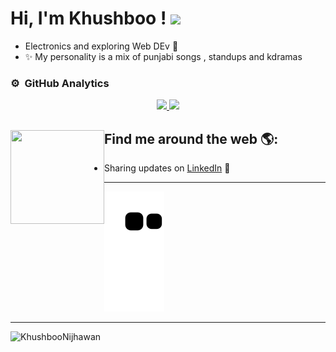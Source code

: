 
# Hi, I'm Khushboo ! <img height="40" src="https://raw.githubusercontent.com/innng/innng/master/assets/kyubey.gif"/> 
- Electronics and exploring Web DEv :electric_plug:
- :sparkles: My personality is a mix of punjabi songs , standups and kdramas

<!--
**KhushbooNijhawan/KhushbooNijhawan** is a ✨ _special_ ✨ repository because its `README.md` (this file) appears on your GitHub profile.

Here are some ideas to get you started:

- 🔭 I’m currently working on ...
- 🌱 I’m currently learning ...
- 👯 I’m looking to collaborate on ...
- 🤔 I’m looking for help with ...
- 💬 Ask me about ...

- 😄 Pronouns: ...

-->

### ⚙️ &nbsp;GitHub Analytics

<p align="center">
<a href="https://github.com/AVS1508">
  <img height="180em" src="https://github-readme-stats-eight-theta.vercel.app/api?username=KhushbooNijhawan&show_icons=true&theme=radical&include_all_commits=true&count_private=true"/>
  <img height="180em" src="https://github-readme-stats-eight-theta.vercel.app/api/top-langs/?username=KhushbooNijhawan&layout=compact&langs_count=8&theme=radical"/>
</a>
</p>


## Find me around the web 🌎: <img src="https://camo.githubusercontent.com/b0fa06ee100360ae8811a115c133de7848891e3b/68747470733a2f2f6769746875622e6769746875626173736574732e636f6d2f696d616765732f6d6f6e612d776869737065722e676966"  align="left" width="150" height="150" />
- Sharing updates on <a href="https://www.linkedin.com/in/khushboo-nijhawan-745682201/">LinkedIn</a> 💼


----------------------------------------------------


<p align="center">


  <img  src="https://github.com/KhushbooNijhawan/KhushbooNijhawan/blob/output/github-contribution-grid-snake.svg"
    alt="example" />
</p>

------

<p align="left"> <img src="https://komarev.com/ghpvc/?username=KhushbooNijhawan&label=Profile%20views&color=0e75b6&style=flat" alt="KhushbooNijhawan" /> </p>


